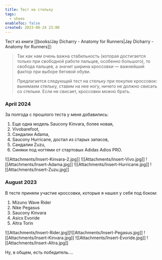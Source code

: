```yaml
---
title: Тест на стельку
tags:
  - shoes
enableToc: false
created: 2023-08-24 23:00
---
```

Тест из книги [[books/Jay Dicharry - Anatomy for Runners|Jay Dicharry - Anatomy for Runners]]: 

> Так как нам очень важна стабильность (которая достигается только при свободной работе пальцев, особенно большого), то свобода пальцев, а значит ширина кроссовки — важнейший фактор при выборе беговой обуви.
> 
> Предлагается следующий тест на стельку при покупке кроссовок: вынимаем стельку, ставим на нее ногу, ничего не должно свисать со стельки. Если не свисает, кроссовки можно брать.

### April 2024

За полгода с прошлого теста у меня добавились:
1. Еще одна модель Saucony Kinvara, более новая,
2. Vivobarefoot,
3. Сандалии Adama,
4. Saucony Hurricane, достал из старых запасов,
5. Сандалии Zuzu,
6. Синяки под ногтями от стартовых Adidas Adios PRO.

![[Attachments/Insert-Kinvara-2.jpg]]
![[Attachments/Insert-Vivo.jpg]]
![[Attachments/Insert-Adama.jpg]]
![[Attachments/Insert-Hurricane.jpg]]
![[Attachments/Insert-Zuzu.jpg]]
### August 2023

В тесте приняли участие кроссовки, которые я нашел у себя под боком:
1. Mizuno Wave Rider
2. Nike Pegasus
3. Saucony Kinvara
4. Asics Evoride
5. Altra Torin

![[Attachments/Insert-Rider.jpg]]![[Attachments/Insert-Pegasus.jpg]]
![[Attachments/Insert-Kinvara.jpg]]
![[Attachments/Insert-Evoride.jpg]]
![[Attachments/Insert-Altra.jpg]]

Ну, в общем, есть победитель....